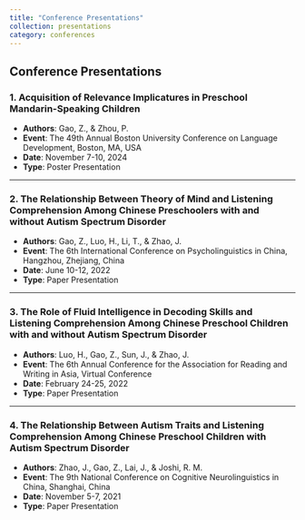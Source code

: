 ```yaml
---
title: "Conference Presentations"
collection: presentations
category: conferences
---
```


## Conference Presentations

### 1. Acquisition of Relevance Implicatures in Preschool Mandarin-Speaking Children
- **Authors**: Gao, Z., & Zhou, P.
- **Event**: The 49th Annual Boston University Conference on Language Development, Boston, MA, USA
- **Date**: November 7-10, 2024
- **Type**: Poster Presentation

---

### 2. The Relationship Between Theory of Mind and Listening Comprehension Among Chinese Preschoolers with and without Autism Spectrum Disorder
- **Authors**: Gao, Z., Luo, H., Li, T., & Zhao, J.
- **Event**: The 6th International Conference on Psycholinguistics in China, Hangzhou, Zhejiang, China
- **Date**: June 10-12, 2022
- **Type**: Paper Presentation

---

### 3. The Role of Fluid Intelligence in Decoding Skills and Listening Comprehension Among Chinese Preschool Children with and without Autism Spectrum Disorder
- **Authors**: Luo, H., Gao, Z., Sun, J., & Zhao, J.
- **Event**: The 6th Annual Conference for the Association for Reading and Writing in Asia, Virtual Conference
- **Date**: February 24-25, 2022
- **Type**: Paper Presentation

---

### 4. The Relationship Between Autism Traits and Listening Comprehension Among Chinese Preschool Children with Autism Spectrum Disorder
- **Authors**: Zhao, J., Gao, Z., Lai, J., & Joshi, R. M.
- **Event**: The 9th National Conference on Cognitive Neurolinguistics in China, Shanghai, China
- **Date**: November 5-7, 2021
- **Type**: Paper Presentation
